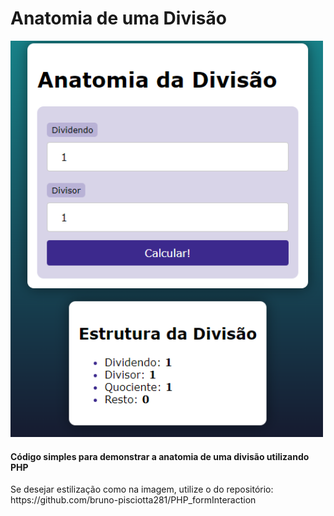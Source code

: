 # Anatomia de uma Divisão 

<img src="https://github.com/bruno-pisciotta281/PHP_Divisionanatomy/blob/main/img_Divisionanatomy.PNG" width="500px;"/>

#### Código simples para demonstrar a anatomia de uma divisão utilizando PHP

<p></p> Se desejar estilização como na imagem, utilize o do repositório: https://github.com/bruno-pisciotta281/PHP_formInteraction

